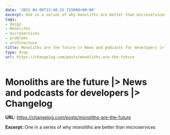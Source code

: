```yaml
---
date: '2021-04-06T13:40:22.715000+00:00'
excerpt: One in a series of why monoliths are better than microservices
tags:
- deign
- Monoliths
- microservices
- problems
- architecture
title: Monoliths are the future |> News and podcasts for developers |> Changelog
type: drop
url: https://changelog.com/posts/monoliths-are-the-future
---
```


# Monoliths are the future |> News and podcasts for developers |> Changelog

**URL:** https://changelog.com/posts/monoliths-are-the-future

**Excerpt:** One in a series of why monoliths are better than microservices
